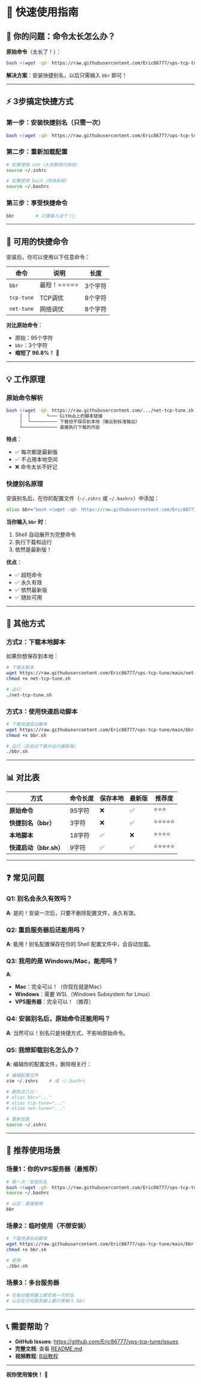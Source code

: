 # 🚀 快速使用指南

## 📖 你的问题：命令太长怎么办？

**原始命令**（太长了！）：
```bash
bash <(wget -qO- https://raw.githubusercontent.com/Eric86777/vps-tcp-tune/main/net-tcp-tune.sh)
```

**解决方案**：安装快捷别名，以后只需输入 `bbr` 即可！

---

## ⚡ 3步搞定快捷方式

### 第一步：安装快捷别名（只需一次）

```bash
bash <(wget -qO- https://raw.githubusercontent.com/Eric86777/vps-tcp-tune/main/install-alias.sh)
```

### 第二步：重新加载配置

```bash
# 如果使用 zsh（大多数现代系统）
source ~/.zshrc

# 如果使用 bash（传统系统）
source ~/.bashrc
```

### 第三步：享受快捷命令

```bash
bbr        # 只需输入这个！🎉
```

---

## 🎯 可用的快捷命令

安装后，你可以使用以下任意命令：

| 命令 | 说明 | 长度 |
|------|------|------|
| `bbr` | 最短！⭐⭐⭐⭐⭐ | 3个字符 |
| `tcp-tune` | TCP调优 | 8个字符 |
| `net-tune` | 网络调优 | 8个字符 |

**对比原始命令**：
- 原始：95个字符
- `bbr`：3个字符
- **缩短了 96.8%！** 🎉

---

## 💡 工作原理

### 原始命令解析

```bash
bash <(wget -qO- https://raw.githubusercontent.com/.../net-tcp-tune.sh)
     │  │      └─── GitHub上的脚本链接
     │  └────────── 下载但不保存到本地（输出到标准输出）
     └───────────── 直接执行下载的内容
```

**特点**：
- ✅ 每次都是最新版
- ✅ 不占用本地空间
- ❌ 命令太长不好记

### 快捷别名原理

安装别名后，在你的配置文件（`~/.zshrc` 或 `~/.bashrc`）中添加：

```bash
alias bbr="bash <(wget -qO- https://raw.githubusercontent.com/Eric86777/vps-tcp-tune/main/net-tcp-tune.sh)"
```

**当你输入 `bbr` 时**：
1. Shell 自动展开为完整命令
2. 执行下载和运行
3. 依然是最新版！

**优点**：
- ✅ 超短命令
- ✅ 永久有效
- ✅ 依然最新版
- ✅ 随处可用

---

## 🔧 其他方式

### 方式2：下载本地脚本

如果你想保存到本地：

```bash
# 下载主脚本
wget https://raw.githubusercontent.com/Eric86777/vps-tcp-tune/main/net-tcp-tune.sh
chmod +x net-tcp-tune.sh

# 运行
./net-tcp-tune.sh
```

### 方式3：使用快速启动脚本

```bash
# 下载快速启动脚本
wget https://raw.githubusercontent.com/Eric86777/vps-tcp-tune/main/bbr.sh
chmod +x bbr.sh

# 运行（会自动下载并运行最新版）
./bbr.sh
```

---

## 📊 对比表

| 方式 | 命令长度 | 保存本地 | 最新版 | 推荐度 |
|------|---------|---------|--------|-------|
| **原始命令** | 95字符 | ❌ | ✅ | ⭐⭐⭐ |
| **快捷别名（bbr）** | 3字符 | ❌ | ✅ | ⭐⭐⭐⭐⭐ |
| **本地脚本** | 18字符 | ✅ | ❌ | ⭐⭐⭐⭐ |
| **快速启动（bbr.sh）** | 9字符 | ✅ | ✅ | ⭐⭐⭐⭐⭐ |

---

## ❓ 常见问题

### Q1: 别名会永久有效吗？
**A**: 是的！安装一次后，只要不删除配置文件，永久有效。

### Q2: 重启服务器后还能用吗？
**A**: 能用！别名配置保存在你的 Shell 配置文件中，会自动加载。

### Q3: 我用的是 Windows/Mac，能用吗？
**A**: 
- **Mac**：完全可以！（你现在就是Mac）
- **Windows**：需要 WSL（Windows Subsystem for Linux）
- **VPS服务器**：完全可以！（推荐）

### Q4: 安装别名后，原始命令还能用吗？
**A**: 当然可以！别名只是快捷方式，不影响原始命令。

### Q5: 我想卸载别名怎么办？
**A**: 编辑你的配置文件，删除相关行：
```bash
# 编辑配置文件
vim ~/.zshrc    # 或 ~/.bashrc

# 删除这几行：
# alias bbr="..."
# alias tcp-tune="..."
# alias net-tune="..."

# 重新加载
source ~/.zshrc
```

---

## 🎯 推荐使用场景

### 场景1：你的VPS服务器（最推荐）
```bash
# 第一次：安装别名
bash <(wget -qO- https://raw.githubusercontent.com/Eric86777/vps-tcp-tune/main/install-alias.sh)
source ~/.bashrc

# 以后：直接使用
bbr
```

### 场景2：临时使用（不想安装）
```bash
# 下载快速启动脚本
wget https://raw.githubusercontent.com/Eric86777/vps-tcp-tune/main/bbr.sh
chmod +x bbr.sh

# 使用
./bbr.sh
```

### 场景3：多台服务器
```bash
# 在每台服务器上都安装一次别名
# 以后在任何服务器上都只需输入 bbr
```

---

## 📞 需要帮助？

- **GitHub Issues**: https://github.com/Eric86777/vps-tcp-tune/issues
- **完整文档**: 查看 [README.md](README.md)
- **视频教程**: [B站教程](https://www.bilibili.com/video/BV14K421x7BS)

---

**祝你使用愉快！** 🎉

